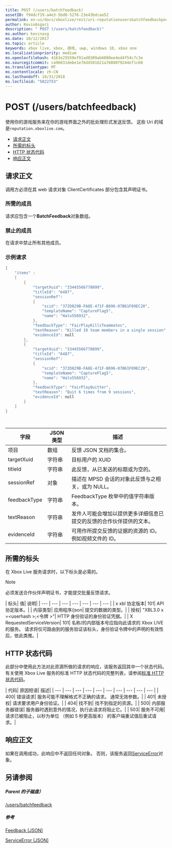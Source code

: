 ```yaml
---
title: POST (/users/batchfeedback)
assetID: f94dcf19-a4e3-5bd0-5276-23e43bdcae52
permalink: en-us/docs/xboxlive/rest/uri-reputationusersbatchfeedbackpost.html
author: KevinAsgari
description: " POST (/users/batchfeedback)"
ms.author: kevinasg
ms.date: 10/12/2017
ms.topic: article
keywords: xbox live, xbox, 游戏, uwp, windows 10, xbox one
ms.localizationpriority: medium
ms.openlocfilehash: 4163e25559ef91ad0309ab6080ee4ed4f54c7c3e
ms.sourcegitcommit: ca96031debe1e76d4501621a7680079244ef1c60
ms.translationtype: MT
ms.contentlocale: zh-CN
ms.lasthandoff: 10/31/2018
ms.locfileid: "5822753"
---
```

# <a name="post-usersbatchfeedback"></a>POST (/users/batchfeedback)
使用你的游戏服务来在你的游戏界面之外的批处理形式发送反馈。 这些 Uri 的域是`reputation.xboxlive.com`。
 
  * [请求正文](#ID4EX)
  * [所需的标头](#ID4E3E)
  * [HTTP 状态代码](#ID4EWG)
  * [响应正文](#ID4EDAAC)
 
<a id="ID4EX"></a>

 
## <a name="request-body"></a>请求正文 
 
调用方必须在其 web 请求对象 ClientCertificates 部分包含其声明证书。
 
<a id="ID4EBB"></a>

 
### <a name="required-members"></a>所需的成员 
 
请求应包含一个**BatchFeedback**对象数组。 
  
<a id="ID4EPB"></a>

 
### <a name="prohibited-members"></a>禁止的成员 
 
在请求中禁止所有其他成员。
  
<a id="ID4E3B"></a>

 
### <a name="sample-request"></a>示例请求 
 

```cpp
{
    "items" :
    [
        {
            "targetXuid": "33445566778899",
            "titleId": "6487",
            "sessionRef":
            {
                "scid": "372D829B-FA8E-471F-B696-07B61F09EC20",
                "templateName": "CaptureFlag5",
                "name": "Halo556932",
            },
            "feedbackType": "FairPlayKillsTeammates",
            "textReason": "Killed 19 team members in a single session",
            "evidenceId": null
        },
        {
            "targetXuid": "33445566778899",
            "titleId": "6487",
            "sessionRef":
            {
                "scid": "372D829B-FA8E-471F-B696-07B61F09EC20",
                "templateName": "CaptureFlag5",
                "name": "Halo556932",
            },
            "feedbackType": "FairPlayQuitter",
            "textReason": "Quit 6 times from 9 sessions",
            "evidenceId": null
        }
    ]
}

      
```

 
| <b>字段</b>| <b>JSON 类型</b>| <b>描述</b>| 
| --- | --- | --- | 
| 项目| 数组| 反馈 JSON 文档的集合。| 
| targetXuid| 字符串| 目标用户的 XUID| 
| titleId| 字符串| 此反馈，从已发送的标题或为空的。| 
| sessionRef| 对象| 描述在 MPSD 会话的对象此反馈与之相关，或为 NULL。| 
| feedbackType| 字符串| FeedbackType 枚举中的值字符串版本。| 
| textReason| 字符串| 发件人可能会增加以提供更多详细信息已提交的反馈的合作伙伴提供的文本。| 
| evidenceId| 字符串| 可用作所提交反馈的证据的资源的 ID。 例如视频文件的 ID。| 
   
<a id="ID4E3E"></a>

 
## <a name="required-headers"></a>所需的标头
 
在 Xbox Live 服务请求时，以下标头是必需的。 

> [!NOTE] 
> 必须发送合作伙伴声明证书，才能提交批量反馈请求。 


 
| 标头| 值| 说明| 
| --- | --- | --- | --- | --- | --- | --- | 
| x xbl 协定版本| 101| API 协定版本。| 
| 内容类型| 应用程序/json| 提交的数据的类型。| 
| 授权| "XBL3.0 x =&lt;userhash >;&lt;令牌 >"| HTTP 身份验证的身份验证凭据。| 
| X RequestedServiceVersion| 101| 名称/的内部版本号应指向此请求的 Xbox LIVE 的服务。 请求将仅可路由到的服务验证该标头，身份验证令牌中的声明的有效性后，依此类推。| 
  
<a id="ID4EWG"></a>

 
## <a name="http-status-codes"></a>HTTP 状态代码
 
此部分中使用此方法对此资源所做的请求的响应，该服务返回其中一个状态代码。 有关使用 Xbox Live 服务的标准 HTTP 状态代码的完整列表，请参阅[标准 HTTP 状态代码](../../additional/httpstatuscodes.md)。
 
| 代码| 原因短语| 描述| 
| --- | --- | --- | --- | --- | --- | --- | --- | --- | --- | 
| 400| 错误请求| 服务可能不理解格式不正确的请求。 通常无效参数。| 
| 401| 未授权| 请求要求用户身份验证。| 
| 404| 找不到| 找不到指定的资源。| 
| 500| 内部服务器错误| 服务器时遇到意外的情况，执行此请求将阻止它。| 
| 503| 服务不可用| 请求已被阻止，以秒为单位 （例如 5 秒更高版本） 的客户端重试值后重试请求。| 
  
<a id="ID4EDAAC"></a>

 
## <a name="response-body"></a>响应正文 
 
如果在调用成功，此响应中不返回任何对象。 否则，该服务返回[ServiceError](../../json/json-serviceerror.md)对象。
  
<a id="ID4EXAAC"></a>

 
## <a name="see-also"></a>另请参阅
 
<a id="ID4EZAAC"></a>

 
##### <a name="parent"></a>Parent 的子磁盘） 

[/users/batchfeedback](uri-reputationusersbatchfeedback.md)

  
<a id="ID4EFBAC"></a>

 
##### <a name="reference"></a>参考 

[Feedback (JSON)](../../json/json-feedback.md)

 [ServiceError (JSON)](../../json/json-serviceerror.md)

   